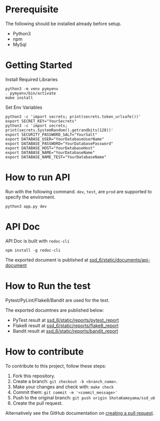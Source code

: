 # Prerequisite

The following should be installed already before setup.

- Python3
- npm
- MySql

# Getting Started

Install Required Libraries
```
python3 -m venv pymyenv
. pymyenv/bin/activate
make install
```

Set Env Variables

```
python3 -c 'import secrets; print(secrets.token_urlsafe())'
export SECRET_KEY="YourSecrets"
python3 -c 'import secrets; print(secrets.SystemRandom().getrandbits(128))'
export SECURITY_PASSWORD_SALT="YourSalt"
export DATABASE_USER="YourDatabaseUserName"
export DATABASE_PASSWORD="YourDatabasePassword"
export DATABASE_HOST="YourDatabaseHost"
export DATABASE_NAME="YourDatabaseName"
export DATABASE_NAME_TEST="YourDatabaseName"
```

# How to run API

Run with the following command.
`dev`, `test`, are `prod` are supported to specify the enviroment.

```
python3 app.py dev
```

# API Doc

API Doc is built with `redoc-cli`

```
npm install -g redoc-cli
```

The exported document is published at [ssd_6/static/documents/api-document](https://shotakameyama.github.io/ssd_u6/static/documents/api-document)

# How to Run the test

Pytest/PyLint/Flake8/Bandit are used for the test.

The exported documtnes are published below:

- PyTest result at [ssd_6/static/reports/pytest_report](https://shotakameyama.github.io/ssd_u6/static/reports/pytest_report)
- Flake8 result at [ssd_6/static/reports/flake8_report](https://shotakameyama.github.io/ssd_u6/static/reports/flake8_report)
- Bandit result at [ssd_6/static/reports/bandit_report](https://shotakameyama.github.io/ssd_u6/static/reports/bandit_report)



# How to contribute

To contribute to this project, follow these steps:

1. Fork this repository.
2. Create a branch: `git checkout -b <branch_name>`.
3. Make your changes and check with: `make check`
4. Commit them: `git commit -m '<commit_message>'`
5. Push to the original branch: `git push origin ShotaKameyama/ssd_u6`
6. Create the pull request.

Alternatively see the GitHub documentation on [creating a pull request](https://help.github.com/en/github/collaborating-with-issues-and-pull-requests/creating-a-pull-request).